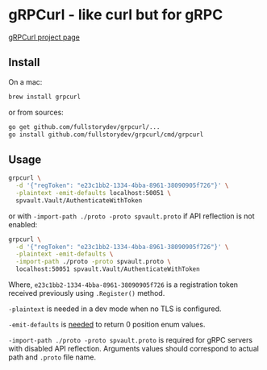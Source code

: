 # gRPCurl - like curl but for gRPC

[gRPCurl project page](https://github.com/fullstorydev/grpcurl)

## Install

On a mac:

```bash
brew install grpcurl
```

or from sources:

```bash
go get github.com/fullstorydev/grpcurl/...
go install github.com/fullstorydev/grpcurl/cmd/grpcurl
```

## Usage

```bash
grpcurl \
  -d '{"regToken": "e23c1bb2-1334-4bba-8961-38090905f726"}' \
  -plaintext -emit-defaults localhost:50051 \
  spvault.Vault/AuthenticateWithToken
```

or with `-import-path ./proto -proto spvault.proto` if API reflection is not enabled:

```bash
grpcurl \
  -d '{"regToken": "e23c1bb2-1334-4bba-8961-38090905f726"}' \
  -plaintext -emit-defaults \
  -import-path ./proto -proto spvault.proto \
  localhost:50051 spvault.Vault/AuthenticateWithToken
```

Where, `e23c1bb2-1334-4bba-8961-38090905f726` is a registration token received previously using `.Register()` method.

`-plaintext` is needed in a dev mode when no TLS is configured.

`-emit-defaults` is [needed](https://github.com/fullstorydev/grpcurl/issues/95) to return 0 position enum values.

`-import-path ./proto -proto spvault.proto` is required for gRPC servers with disabled API reflection. Arguments values should correspond to actual path and `.proto` file name.